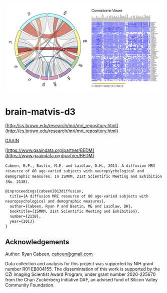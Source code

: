 ![brain-matvis-d3](https://github.com/cabeen/brain-matvis-d3/raw/main/media/splash.png)

# brain-matvis-d3

[http://cs.brown.edu/research/mri/mri_repository.html](http://cs.brown.edu/research/mri/mri_repository.html)

[GAAIN](https://www.gaaindata.org/partners/online.html)

[https://www.gaaindata.org/partner/BEDM](https://www.gaaindata.org/partner/BEDM)


`Cabeen, R.P., Bastin, M.E. and Laidlaw, D.H., 2013. A diffusion MRI resource
of 80 age-varied subjects with neuropsychological and demographic measures. In
ISMRM, 21st Scientific Meeting and Exhibition (No. 2138).`

```
@inproceedings{cabeen2013diffusion,
  title={A diffusion MRI resource of 80 age-varied subjects with neuropsychological and demographic measures},
  author={Cabeen, Ryan P and Bastin, ME and Laidlaw, DH},
  booktitle={ISMRM, 21st Scientific Meeting and Exhibition},
  number={2138},
  year={2013}
}
```

## Acknowledgements

Author: Ryan Cabeen, cabeen@gmail.com

Data collection and analysis for this project was supported by NIH grant number
R01 EB004155. The dissemintation of this work is supported by the CZI Imaging
Scientist Award Program, under grant number 2020-225670 from the Chan
Zuckerberg Initiative DAF, an advised fund of Silicon Valley Community
Foundation.
